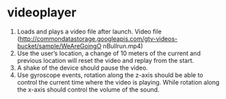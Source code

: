 # videoplayer


1. Loads and plays a video file after launch. Video file (http://commondatastorage.googleapis.com/gtv-videos-bucket/sample/WeAreGoingO nBullrun.mp4)
2. Use the user’s location, a change of 10 meters of the current and previous location will reset the video and replay from the start.
3. A shake of the device should pause the video.
4. Use gyroscope events, rotation along the z-axis should be able to control the
current time where the video is playing. While rotation along the x-axis should control the volume of the sound.
         
